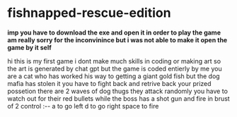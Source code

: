 # fishnapped-rescue-edition
**imp you have to download the exe and open it in order to play the game am really sorry for the inconvinince but i was not able to make it open the game by it self**

hi this is my first game i dont make much skills in coding or making art so the art is generated by chat gpt but the game is coded entierly by me
you are a cat who has worked his way to getting a giant gold fish but the dog mafia has stolen it you have to fight back
and retrive back your prized possetion
there are 2 waves of dog thugs they attack randomly you have to watch out for their red bullets while the boss has a shot gun and fire in brust of 2
control :-- 
a to go left
d to go right
space to fire
